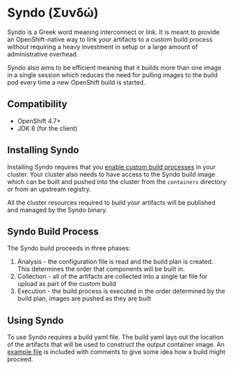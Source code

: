 # Syndo (Συνδώ)
Syndo is a Greek word meaning interconnect or link. It is meant to provide an OpenShift-native way to link
your artifacts to a custom build process without requiring a heavy investment in setup or a large amount
of administrative overhead.

Syndo also aims to be efficient meaning that it builds more than one image in a single session which reduces
the need for pulling images to the build pod every time a new OpenShift build is started.

## Compatibility
* OpenShift 4.7+
* JDK 8 (for the client)

## Installing Syndo
Installing Syndo requires that you [enable custom build processes](https://docs.openshift.com/container-platform/4.7/cicd/builds/securing-builds-by-strategy.html#securing-builds-by-strategy) 
in your cluster. Your cluster also needs to have access to the Syndo build image which can be built and pushed into 
the cluster from the `containers` directory or from an upstream registry.

All the cluster resources required to build your artifacts will be published and managed by the Syndo binary.

## Syndo Build Process
The Syndo build proceeds in three phases:
1. Analysis - the configuration file is read and the build plan is created. This determines the order that components will be built in.
2. Collection - all of the artifacts are collected into a single tar file for upload as part of the custom build
3. Execution - the build process is executed in the order determined by the build plan, images are pushed as they are built

## Using Syndo
To use Syndo requires a build yaml file. The build yaml lays out the location of the artifacts that will be used
to construct the output container image. An [example file](./src/test/resources/sample-build.yml) is included with
comments to give some idea how a build might proceed.